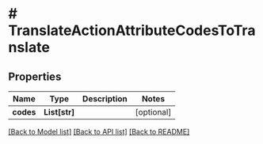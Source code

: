 # # TranslateActionAttributeCodesToTranslate


## Properties 


Name | Type | Description | Notes
------------ | ------------- | ------------- | -------------
**codes**| **List[str]** |   | [optional]


[[Back to Model list]](../../README.md#models) [[Back to API list]](../../README.md#endpoints) [[Back to README]](../../README.md)


